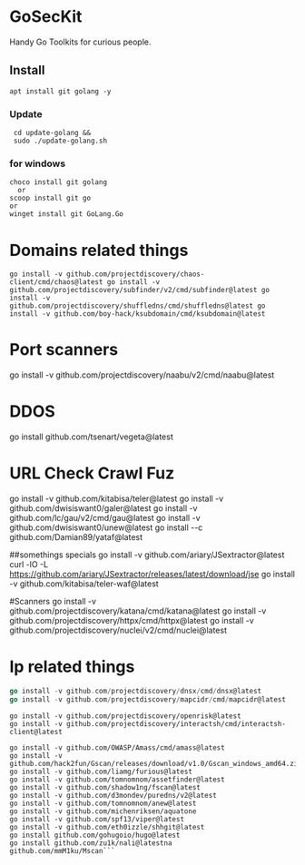 # GoSecKit
Handy Go Toolkits for curious people.



## Install
`apt install git golang -y`
 
 ### Update
 ``` git clone https://github.com/udhos/update-golang &&
  cd update-golang &&
  sudo ./update-golang.sh
  ```
 
### for windows
```
choco install git golang
  or
scoop install git go
or
winget install git GoLang.Go
```


# Domains related things
`go install -v github.com/projectdiscovery/chaos-client/cmd/chaos@latest
go install -v github.com/projectdiscovery/subfinder/v2/cmd/subfinder@latest
go install -v github.com/projectdiscovery/shuffledns/cmd/shuffledns@latest
go install -v github.com/boy-hack/ksubdomain/cmd/ksubdomain@latest
`


# Port scanners
go install -v github.com/projectdiscovery/naabu/v2/cmd/naabu@latest


# DDOS
go install github.com/tsenart/vegeta@latest

# URL Check Crawl Fuz
go install -v github.com/kitabisa/teler@latest
go install -v github.com/dwisiswant0/galer@latest
go install -v github.com/lc/gau/v2/cmd/gau@latest
go install -v github.com/dwisiswant0/unew@latest
go install --c github.com/Damian89/yataf@latest

##somethings specials
go install -v github.com/ariary/JSextractor@latest
curl -lO -L https://github.com/ariary/JSextractor/releases/latest/download/jse
go install -v github.com/kitabisa/teler-waf@latest

#Scanners
go install -v github.com/projectdiscovery/katana/cmd/katana@latest
go install -v github.com/projectdiscovery/httpx/cmd/httpx@latest
go install -v github.com/projectdiscovery/nuclei/v2/cmd/nuclei@latest

# Ip related things
```go install -v github.com/projectdiscovery/asnmap/cmd/asnmap@latest
go install -v github.com/projectdiscovery/dnsx/cmd/dnsx@latest
go install -v github.com/projectdiscovery/mapcidr/cmd/mapcidr@latest
```

```
go install -v github.com/projectdiscovery/openrisk@latest
go install -v github.com/projectdiscovery/interactsh/cmd/interactsh-client@latest

go install -v github.com/OWASP/Amass/cmd/amass@latest
go install -v github.com/hack2fun/Gscan/releases/download/v1.0/Gscan_windows_amd64.zip
go install -v github.com/liamg/furious@latest
go install -v github.com/tomnomnom/assetfinder@latest
go install -v github.com/shadow1ng/fscan@latest
go install -v github.com/d3mondev/puredns/v2@latest
go install -v github.com/tomnomnom/anew@latest
go install -v github.com/michenriksen/aquatone
go install -v github.com/spf13/viper@latest
go install -v github.com/eth0izzle/shhgit@latest
go install github.com/gohugoio/hugo@latest
go install github.com/zu1k/nali@latestna
github.com/mmM1ku/Mscan```
